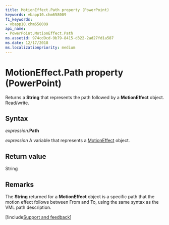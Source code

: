 ```yaml
---
title: MotionEffect.Path property (PowerPoint)
keywords: vbapp10.chm658009
f1_keywords:
- vbapp10.chm658009
api_name:
- PowerPoint.MotionEffect.Path
ms.assetid: 974cd9cd-9b79-8415-d322-2ad27fd1a587
ms.date: 12/17/2018
ms.localizationpriority: medium
---
```



# MotionEffect.Path property (PowerPoint)

Returns a **String** that represents the path followed by a **MotionEffect** object. Read/write.


## Syntax

_expression_.**Path**

_expression_ A variable that represents a [MotionEffect](PowerPoint.MotionEffect.md) object.


## Return value

String


## Remarks

The **String** returned for a **MotionEffect** object is a specific path that the motion effect follows between From and To, using the same syntax as the VML path description.

[!include[Support and feedback](~/includes/feedback-boilerplate.md)]